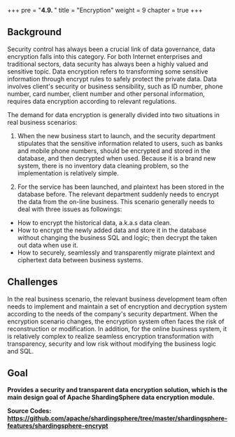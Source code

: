 +++
pre = "<b>4.9. </b>"
title = "Encryption"
weight = 9
chapter = true
+++

## Background

Security control has always been a crucial link of data governance, data encryption falls into this category. 
For both Internet enterprises and traditional sectors, data security has always been a highly valued and sensitive topic. 
Data encryption refers to transforming some sensitive information through encrypt rules to safely protect the private data. 
Data involves client's security or business sensibility, 
such as ID number, phone number, card number, client number and other personal information, requires data encryption according to relevant regulations.

The demand for data encryption is generally divided into two situations in real business scenarios:

1. When the new business start to launch, and the security department stipulates that the sensitive information related to users, such as banks and mobile phone numbers, should be encrypted and stored in the database, and then decrypted when used. Because it is a brand new system, there is no inventory data cleaning problem, so the implementation is relatively simple.

2. For the service has been launched, and plaintext has been stored in the database before. The relevant department suddenly needs to encrypt the data from the on-line business. This scenario generally needs to deal with three issues as followings:

* How to encrypt the historical data, a.k.a.s data clean.
* How to encrypt the newly added data and store it in the database without changing the business SQL and logic; then decrypt the taken out data when use it.
* How to securely, seamlessly and transparently migrate plaintext and ciphertext data between business systems.

## Challenges

In the real business scenario, the relevant business development team often needs to implement and maintain a set of encryption and decryption system according to the needs of the company's security department.
When the encryption scenario changes, the encryption system often faces the risk of reconstruction or modification.
In addition, for the online business system, it is relatively complex to realize seamless encryption transformation with transparency, security and low risk without modifying the business logic and SQL.

## Goal

**Provides a security and transparent data encryption solution, which is the main design goal of Apache ShardingSphere data encryption module.**

**Source Codes: https://github.com/apache/shardingsphere/tree/master/shardingsphere-features/shardingsphere-encrypt**
